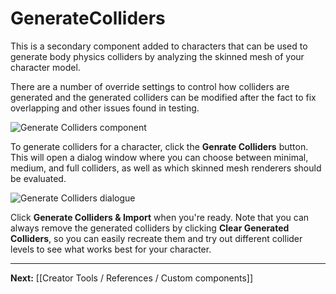 # GenerateColliders

This is a secondary component added to characters that can be used to generate body physics colliders by analyzing the skinned mesh of your character model.

There are a number of override settings to control how colliders are generated and the generated colliders can be modified after the fact to fix overlapping and other issues found in testing.

![Generate Colliders component](https://www.flipsidexr.com/files/docs/screenshots/generate-colliders.png)

To generate colliders for a character, click the **Genrate Colliders** button. This will open a dialog window where you can choose between minimal, medium, and full colliders, as well as which skinned mesh renderers should be evaluated.

![Generate Colliders dialogue](https://www.flipsidexr.com/files/docs/screenshots/generate-colliders-dialogue.png)

Click **Generate Colliders & Import** when you're ready. Note that you can always remove the generated colliders by clicking **Clear Generated Colliders**, so you can easily recreate them and try out different collider levels to see what works best for your character.

---

**Next:** [[Creator Tools / References / Custom components]]
